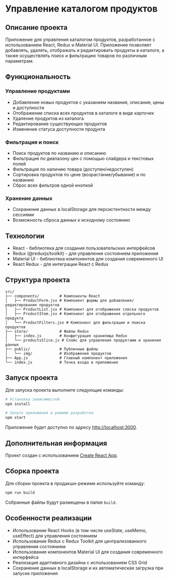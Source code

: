 # Управление каталогом продуктов

## Описание проекта

Приложение для управления каталогом продуктов, разработанное с использованием React, Redux и Material UI. Приложение позволяет добавлять, удалять, отображать и редактировать продукты в каталоге, а также осуществлять поиск и фильтрацию товаров по различным параметрам.

## Функциональность

### Управление продуктами
- Добавление новых продуктов с указанием названия, описания, цены и доступности
- Отображение списка всех продуктов в каталоге в виде карточек
- Удаление продуктов из каталога
- Редактирование существующих продуктов
- Изменение статуса доступности продукта

### Фильтрация и поиск
- Поиск продуктов по названию и описанию
- Фильтрация по диапазону цен с помощью слайдера и текстовых полей
- Фильтрация по наличию товара (доступен/недоступен)
- Сортировка продуктов по цене (возрастание/убывание) и по названию
- Сброс всех фильтров одной кнопкой

### Хранение данных
- Сохранение данных в localStorage для персистентности между сессиями
- Возможность сброса данных к исходному состоянию

## Технологии

- React - библиотека для создания пользовательских интерфейсов
- Redux (@reduxjs/toolkit) - для управления состоянием приложения
- Material UI - библиотека компонентов для создания современного UI
- React Redux - для интеграции React с Redux

## Структура проекта

```
src/
├── components/         # Компоненты React
│   ├── ProductForm.jsx # Компонент формы для добавления/редактирования продуктов
│   ├── ProductList.jsx # Компонент для отображения списка продуктов
│   ├── ProductItem.jsx # Компонент для отображения отдельного продукта
│   └── ProductFilters.jsx # Компонент для фильтрации и поиска продуктов
├── store/              # Файлы Redux
│   ├── index.js        # Конфигурация хранилища Redux
│   └── productsSlice.js # Слайс для управления продуктами и хранения данных
├── public/             # Публичные файлы
│   └── img/            # Изображения продуктов
├── App.js              # Главный компонент приложения
└── index.js            # Точка входа в приложение
```

## Запуск проекта

Для запуска проекта выполните следующие команды:

```bash
# Установка зависимостей
npm install

# Запуск приложения в режиме разработки
npm start
```

Приложение будет доступно по адресу [http://localhost:3000](http://localhost:3000).

## Дополнительная информация

Проект создан с использованием [Create React App](https://github.com/facebook/create-react-app).

## Сборка проекта

Для сборки проекта в продакшн-режиме используйте команду:

```bash
npm run build
```

Собранные файлы будут размещены в папке `build`.

## Особенности реализации

- Использование React Hooks (в том числе useState, useMemo, useEffect) для управления состоянием
- Использование Redux с Redux Toolkit для централизованного управления состоянием
- Использование компонентов Material UI для создания современного интерфейса
- Реализация адаптивного дизайна с использованием CSS Grid
- Сохранение данных в localStorage и их автоматическая загрузка при запуске приложения
